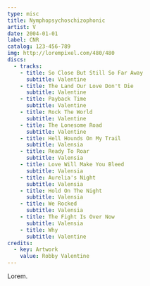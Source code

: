 ```yaml
---
type: misc
title: Nymphopsychoschizophonic
artist: V
date: 2004-01-01
label: CNR
catalog: 123-456-789
img: http://lorempixel.com/480/480
discs:
  - tracks:
    - title: So Close But Still So Far Away
      subtitle: Valentine
    - title: The Land Our Love Don't Die
      subtitle: Valentine
    - title: Payback Time
      subtitle: Valentine
    - title: Rock The World
      subtitle: Valentine
    - title: The Lonesome Road
      subtitle: Valentine
    - title: Hell Hounds On My Trail
      subtitle: Valensia
    - title: Ready To Roar
      subtitle: Valensia
    - title: Love Will Make You Bleed
      subtitle: Valensia
    - title: Aurelia's Night
      subtitle: Valensia
    - title: Hold On The Night
      subtitle: Valensia
    - title: We Rocked
      subtitle: Valensia
    - title: The Fight Is Over Now
      subtitle: Valensia
    - title: Why
      subtitle: Valentine
credits:
  - key: Artwork
    value: Robby Valentine
---
```


Lorem.